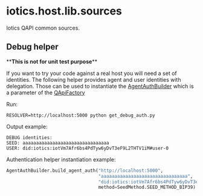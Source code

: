 iotics.host.lib.sources
=======================

Iotics QAPI common sources.


Debug helper
------------

\*\***This is not for unit test purpose**\*\*


If you want to try your code against a real host you will need a set of identities.
The following helper provides agent and user identities with delegation. Those can be used to
instantiate the [AgentAuthBuilder](./iotics/host/auth.py) which is a parameter of the [QApiFactory](./iotics/host/api/qapi.py)

Run:
```shell script
RESOLVER=http://localhost:5000 python get_debug_auth.py 
```
Output example:
```shell script
DEBUG identities:
SEED: aaaaaaaaaaaaaaaaaaaaaaaaaaaaaaaa
USER: did:iotics:iotVm7Afr6bs4PdTyw6yDvT3eF9L2THTV1iM#user-0
```

Authentication helper instantiation example:

```python
AgentAuthBuilder.build_agent_auth("http://localhost:5000",
                                  "aaaaaaaaaaaaaaaaaaaaaaaaaaaaaaaa",
                                  "did:iotics:iotVm7Afr6bs4PdTyw6yDvT3eF9L2THTV1iM#user-0",
                                  method=SeedMethod.SEED_METHOD_BIP39)
```
